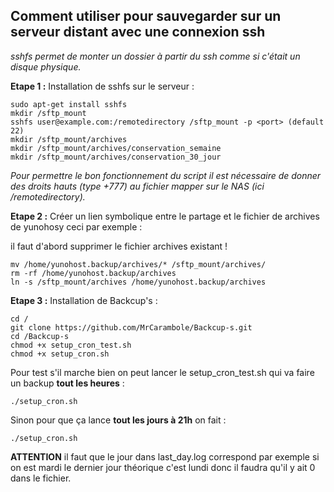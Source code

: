 ## Comment utiliser pour sauvegarder sur un serveur distant avec une connexion ssh

*sshfs permet de monter un dossier à partir du ssh comme si c'était un disque physique.*

**Etape 1 :** Installation de sshfs sur le serveur :
```
sudo apt-get install sshfs
mkdir /sftp_mount
sshfs user@example.com:/remotedirectory /sftp_mount -p <port> (default 22)
mkdir /sftp_mount/archives
mkdir /sftp_mount/archives/conservation_semaine
mkdir /sftp_mount/archives/conservation_30_jour
```
*Pour permettre le bon fonctionnement du script il est nécessaire de donner des droits hauts (type +777) au fichier mapper sur le NAS (ici /remotedirectory).*

**Etape 2 :** Créer un lien symbolique entre le partage et le fichier de archives de yunohosy ceci par exemple :

il faut d'abord supprimer le fichier archives existant !
```
mv /home/yunohost.backup/archives/* /sftp_mount/archives/
rm -rf /home/yunohost.backup/archives
ln -s /sftp_mount/archives /home/yunohost.backup/archives
```

**Etape 3 :** Installation de Backcup's :
```
cd /
git clone https://github.com/MrCarambole/Backcup-s.git
cd /Backcup-s
chmod +x setup_cron_test.sh
chmod +x setup_cron.sh
```

Pour test s'il marche bien on peut lancer le setup_cron_test.sh qui va faire un backup **tout les heures** :
```
./setup_cron.sh
```

Sinon pour que ça lance **tout les jours à 21h** on fait :
```
./setup_cron.sh
```

**ATTENTION** il faut que le jour dans last_day.log correspond par exemple si on est mardi le dernier jour théorique c'est lundi donc il faudra qu'il y ait 0 dans le fichier.

